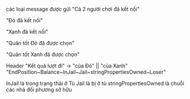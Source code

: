 các loại message được gửi
"Cả 2 người chơi đã kết nối"

"Đỏ đã kết nối"

"Xanh đã kết nối"

"Quân tốt Đỏ đã được chọn"

"Quân tốt Xanh đã được chọn"

Header "Kết quả lượt đi" -> "của Đỏ" || "của Xanh"
"EndPosition~Balance~InJail~Jail~stringPropertiesOwned~Loser"

InJail là trong trạng thái ở Tù
Jail là bị ở tù
stringPropertiesOwned là chuỗi các nhà đối phương sở hữu
